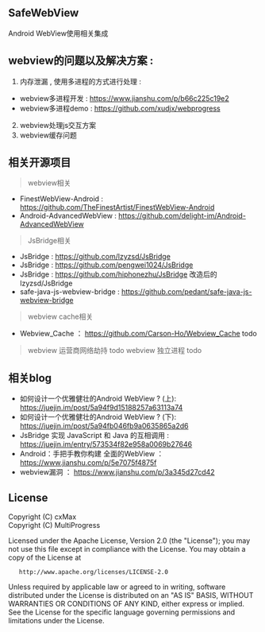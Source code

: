 ## SafeWebView
Android WebView使用相关集成

## webview的问题以及解决方案 :
1. 内存泄漏 , 使用多进程的方式进行处理 :
* webview多进程开发 : https://www.jianshu.com/p/b66c225c19e2
* webview多进程demo : https://github.com/xudjx/webprogress
2. webview处理js交互方案
3. webview缓存问题

## 相关开源项目
> webview相关
* FinestWebView-Android : https://github.com/TheFinestArtist/FinestWebView-Android
* Android-AdvancedWebView : https://github.com/delight-im/Android-AdvancedWebView

> JsBridge相关
* JsBridge : https://github.com/lzyzsd/JsBridge
* JsBridge : https://github.com/pengwei1024/JsBridge
* JsBridge : https://github.com/hiphonezhu/JsBridge 改造后的lzyzsd/JsBridge
* safe-java-js-webview-bridge : https://github.com/pedant/safe-java-js-webview-bridge

> webview cache相关
* Webview_Cache ： https://github.com/Carson-Ho/Webview_Cache todo
> webview 运营商网络劫持 todo
> webview 独立进程 todo

## 相关blog
* 如何设计一个优雅健壮的Android WebView ? (上): https://juejin.im/post/5a94f9d15188257a63113a74
* 如何设计一个优雅健壮的Android WebView ? (下): https://juejin.im/post/5a94fb046fb9a0635865a2d6
* JsBridge 实现 JavaScript 和 Java 的互相调用 : https://juejin.im/entry/573534f82e958a0069b27646
* Android：手把手教你构建 全面的WebView ： https://www.jianshu.com/p/5e7075f4875f
* webview漏洞 ： https://www.jianshu.com/p/3a345d27cd42

## License
   Copyright (C) cxMax  
   Copyright (C) MultiProgress  

   Licensed under the Apache License, Version 2.0 (the "License");
   you may not use this file except in compliance with the License.
   You may obtain a copy of the License at

       http://www.apache.org/licenses/LICENSE-2.0

   Unless required by applicable law or agreed to in writing, software
   distributed under the License is distributed on an "AS IS" BASIS,
   WITHOUT WARRANTIES OR CONDITIONS OF ANY KIND, either express or implied.
   See the License for the specific language governing permissions and
   limitations under the License.
